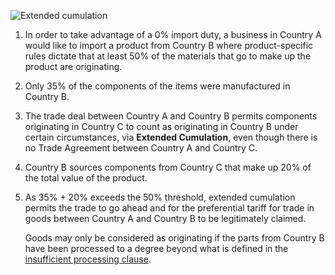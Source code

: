 ![Extended cumulation](/public/images/roo/cumulation/extended.png)

1. In order to take advantage of a 0% import duty, a business in Country A would like to import a product
from Country B where product-specific rules dictate that at least 50% of the materials that go to make up
the product are originating.

2. Only 35% of the components of the items were manufactured in Country B.

3. The trade deal between Country A and Country B permits components originating in Country C to count as originating
in Country B under certain circumstances, via **Extended Cumulation**, even though there is no Trade Agreement between
Country A and Country C.

4. Country B sources components from Country C that make up 20% of the total value of the product.

5. As 35% + 20% exceeds the 50% threshold, extended cumulation permits the trade to go ahead and for the preferential
tariff for trade in goods between Country A and Country B to be legitimately claimed.

    Goods may only be considered as originating if the parts from Country B have been processed to a degree beyond what is defined in the [insufficient processing clause](https://staging.trade-tariff.service.gov.uk/rules_of_origin/4402200010/CY/sufficient_processing).